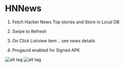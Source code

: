 # HNNews

1. Fetch Hacker News Top stories and Store in Local DB

2. Swipe to Refresh 

3. On Click Listview item .. see news details

4.  Progaurd enabled for Signed APK



![alt tag](https://github.com/iamvijayakumar/HNNews/blob/master/device-2016-09-07-161901.png)
![alt tag](https://github.com/iamvijayakumar/HNNews/blob/master/device-2016-09-07-161918.png)


